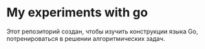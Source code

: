 # My experiments with go

Этот репозиторий создан, чтобы изучить конструкции языка Go, потренироваться в решении алгоритмических задач.

